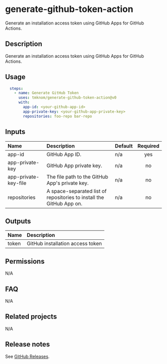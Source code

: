 # generate-github-token-action

Generate an installation access token using GitHub Apps for GitHub Actions.

<!-- actdocs start -->

## Description

Generate an installation access token using GitHub Apps for GitHub Actions.

## Usage

```yaml
  steps:
    - name: Generate GitHub Token
      uses: tmknom/generate-github-token-action@v0
      with:
        app-id: <your-github-app-id>
        app-private-key: <your-github-app-private-key>
        repositories: foo-repo bar-repo
```

## Inputs

| Name | Description | Default | Required |
| :--- | :---------- | :------ | :------: |
| app-id | GitHub App ID. | n/a | yes |
| app-private-key | GitHub App private key. | n/a | no |
| app-private-key-file | The file path to the GitHub App's private key. | n/a | no |
| repositories | A space-separated list of repositories to install the GitHub App on. | n/a | no |

## Outputs

| Name | Description |
| :--- | :---------- |
| token | GitHub installation access token |

<!-- actdocs end -->

## Permissions

N/A

## FAQ

N/A

## Related projects

N/A

## Release notes

See [GitHub Releases][releases].

[releases]: https://github.com/tmknom/generate-github-token-action/releases
